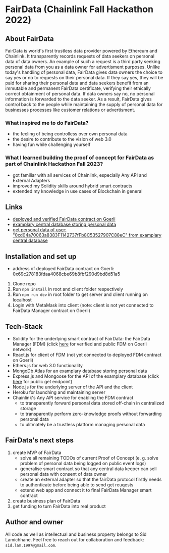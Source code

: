 # **FairData** (Chainlink Fall Hackathon 2022)

## About FairData 
FairData is world's first trustless data provider powered by Ethereum and Chainlink. It transparently records requests of data seekers on personal data of data owners. An example of such a request is a third party seeking personal data from you as a data owner for advertisment purposes. Unlike today's handling of personal data, FairData gives data owners the choice to say yes or no to requests on their personal data. If they say yes, they will be paid for sharing their personal data and data seekers benefit from an immutable and permanent FairData certificate, verifying their ethically correct obtainment of personal data. If data owners say no, no personal information is forwarded to the data seeker. As a result, FairData gives control back to the people while maintaining the supply of personal data for businesses processes like customer relations or advertisment.  

### What inspired me to do FairData?
- the feeling of being controlless over own personal data
- the desire to contribute to the vision of web 3.0
- having fun while challenging yourself

### What I learned building the proof of concept for FairData as part of Chainlink Hackathon Fall 2023?
- got familiar with all services of Chainlink, especially Any API and External Adapters
- improved my Solidity skills around hybrid smart contracts
- extended my knowledge in use cases of Blockchain in general

## Links
- [deployed and verified FairData contract on Goerli](https://goerli.etherscan.io/address/0x69c278183fdaa4068cbe69b8fbf290d9bd8d51a5)
- [examplary central database storing personal data](https://fair-data.herokuapp.com/app/user/)
- [get personal data of user: "0xd04a70063a8383F1142737fFb8C53527907C88eC" from examplary central database](https://fair-data.herokuapp.com/app/user/0xd04a70063a8383F1142737fFb8C53527907C88eC)

## Installation and set up
- address of deployed FairData contract on Goerli: 0x69c278183fdaa4068cbe69b8fbf290d9bd8d51a5
1. Clone repo
2. Run ```npm install``` in root and client folder respectively
3. Run ```npm run dev``` in root folder to get server and client running on localhost
4. Login with MetaMask into client (note: client is not yet connected to FairData Manager contract on Goerli)

## Tech-Stack
- Solidity for the underlying smart contract of FairData: the FairData Manager (FDM) (click [here](https://goerli.etherscan.io/address/0x69c278183fdaa4068cbe69b8fbf290d9bd8d51a5) for verified and public FDM on Goerli network)
- React.js for client of FDM (not yet connected to deployed FDM contract on Goerli)
- Ethers.js for web 3.0 functionality
- MongoDb Atlas for an examplary database storing personal data 
- Express.js and Mongoose for the API of the examplary database (click [here](https://fair-data.herokuapp.com/app/user/) for public get endpoint)
- Node.js for the underlying server of the API and the client
- Heroku for launching and maintaining server
- Chainlink's Any API service for enabling the FDM contract 
    - to transparently forward personal data stored off-chain in centralized storage
    - to transparently perform zero-knowledge proofs without forwarding personal data
    - to ulitmately be a trustless platform managing personal data

## FairData's next steps
1. create MVP of FairData
    - solve all remaining TODOs of current Proof of Concept (e. g. solve problem of personal data being logged on public event logs)
    - generalise smart contract so that any central data keeper can sell personal data with consent of data owner
    - create an external adapter so that the fairData protocol firstly needs to authenticate before being able to send get reuqests
    - extend web app and connect it to final FairData Manager smart contract
2. create business plan of FairData
3. get funding to turn FairData into real product

## Author and owner
All code as well as intellectual and business property belongs to Sid Lamichhane. Feel free to reach out for collaboration and feedback: ```sid.lam.1997@gmail.com```.
